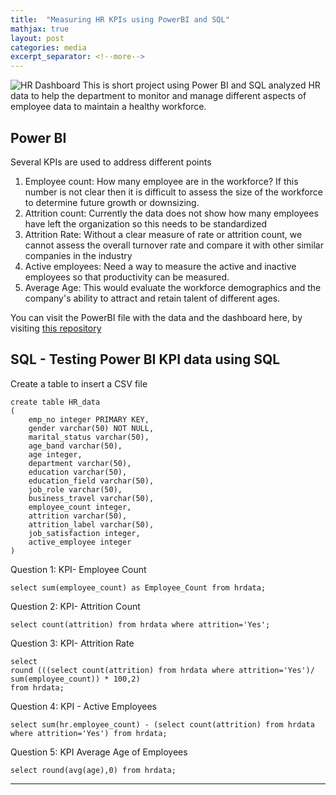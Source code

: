 ```yaml
---
title:  "Measuring HR KPIs using PowerBI and SQL"
mathjax: true
layout: post
categories: media
excerpt_separator: <!--more-->
---
```


![HR Dashboard]({{site.baseurl}}/assets/Images/HR_dashboard.jpg)
This is short project using Power BI and SQL analyzed HR data to help the department to monitor and manage different aspects of employee data to maintain a healthy workforce.

<!--more-->

Power BI
---


Several KPIs are used to address different points

1. Employee count: How many employee are in the workforce? If this number is not clear then it is difficult to assess the size of the workforce to determine future growth or downsizing.
2. Attrition count: Currently the data does not show how many employees have left the organization so this needs to be standardized
3. Attrition Rate: Without a clear measure of rate or attrition count, we cannot assess the overall turnover rate and compare it with other similar companies in the industry
4. Active employees: Need a way to measure the active and inactive employees so that productivity can be measured.
5. Average Age: This would evaluate the workforce demographics and the company's ability to attract and retain talent of different ages.


You can visit the PowerBI file with the data and the dashboard here, by visiting [this repository](https://github.com/cwathen/PowerBi)

SQL - Testing Power BI KPI data using SQL
---
Create a table to insert a CSV file

```
create table HR_data
(
	emp_no integer PRIMARY KEY,
	gender varchar(50) NOT NULL,
	marital_status varchar(50),
	age_band varchar(50),
	age integer,
	department varchar(50),
	education varchar(50),
	education_field varchar(50),
	job_role varchar(50),
	business_travel varchar(50),
	employee_count integer,
	attrition varchar(50),
	attrition_label varchar(50),
	job_satisfaction integer,
	active_employee integer
)
```

Question 1: KPI- Employee Count

```
select sum(employee_count) as Employee_Count from hrdata;
```

Question 2: KPI- Attrition Count

```
select count(attrition) from hrdata where attrition='Yes';
```

Question 3: KPI- Attrition Rate

```
select 
round (((select count(attrition) from hrdata where attrition='Yes')/ 
sum(employee_count)) * 100,2)
from hrdata;
```
Question 4: KPI - Active Employees
```
select sum(hr.employee_count) - (select count(attrition) from hrdata  
where attrition='Yes') from hrdata;
```
Question 5: KPI Average Age of Employees

```
select round(avg(age),0) from hrdata;
```
--------
